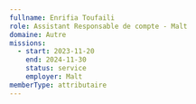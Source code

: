 ```yaml
---
fullname: Enrifia Toufaili
role: Assistant Responsable de compte - Malt
domaine: Autre
missions:
  - start: 2023-11-20
    end: 2024-11-30
    status: service
    employer: Malt
memberType: attributaire
---
```


